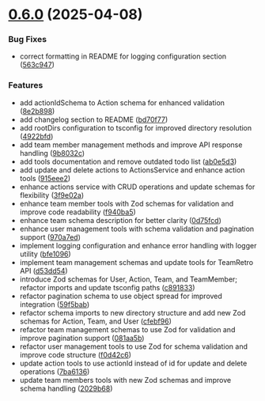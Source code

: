# [0.6.0](https://github.com/adepanges/teamretro-mcp-server/compare/v0.2.23...v0.6.0) (2025-04-08)


### Bug Fixes

* correct formatting in README for logging configuration section ([563c947](https://github.com/adepanges/teamretro-mcp-server/commit/563c9470e43b903c7709948d669a52b6bc557923))


### Features

* add actionIdSchema to Action schema for enhanced validation ([8e2b898](https://github.com/adepanges/teamretro-mcp-server/commit/8e2b898a30efe8e6c8ee0a55f6b06b92934e0e84))
* add changelog section to README ([bd70f77](https://github.com/adepanges/teamretro-mcp-server/commit/bd70f77c4d6761e1686f8af2cdf06afd79383588))
* add rootDirs configuration to tsconfig for improved directory resolution ([4922bfd](https://github.com/adepanges/teamretro-mcp-server/commit/4922bfde95ac5abb61f83d9cc1d73fa74fb025e9))
* add team member management methods and improve API response handling ([9b8032c](https://github.com/adepanges/teamretro-mcp-server/commit/9b8032c2da8f45c844184f84ef05fca4767dfde8))
* add tools documentation and remove outdated todo list ([ab0e5d3](https://github.com/adepanges/teamretro-mcp-server/commit/ab0e5d31e283521aea0e69f9b9b9074f8ef4b714))
* add update and delete actions to ActionsService and enhance action tools ([915eee2](https://github.com/adepanges/teamretro-mcp-server/commit/915eee2c040ed3342f7064b003e0b22295d431c8))
* enhance actions service with CRUD operations and update schemas for flexibility ([3f9e02a](https://github.com/adepanges/teamretro-mcp-server/commit/3f9e02ae15001865e656a2f30a69c5203c380e34))
* enhance team member tools with Zod schemas for validation and improve code readability ([f940ba5](https://github.com/adepanges/teamretro-mcp-server/commit/f940ba551470a283b8c37e2a9eb00b005d51d10a))
* enhance team schema description for better clarity ([0d75fcd](https://github.com/adepanges/teamretro-mcp-server/commit/0d75fcd50cdd65a5538e84bc3690d89c1a052f57))
* enhance user management tools with schema validation and pagination support ([970a7ed](https://github.com/adepanges/teamretro-mcp-server/commit/970a7edf06ae84d2d5c8267bebdf805716ffa204))
* implement logging configuration and enhance error handling with logger utility ([bfe1096](https://github.com/adepanges/teamretro-mcp-server/commit/bfe10962a0846490c4f8d820ea61bdcfcdbfac0d))
* implement team management schemas and update tools for TeamRetro API ([d53dd54](https://github.com/adepanges/teamretro-mcp-server/commit/d53dd5469985ab312bdfa694f3fc03feeb13e398))
* introduce Zod schemas for User, Action, Team, and TeamMember; refactor imports and update tsconfig paths ([c891833](https://github.com/adepanges/teamretro-mcp-server/commit/c891833c21cd49c090ccaf01416249baee817c0e))
* refactor pagination schema to use object spread for improved integration ([59f5bab](https://github.com/adepanges/teamretro-mcp-server/commit/59f5babaa1a21a1bd0e24639b4cbed155c071811))
* refactor schema imports to new directory structure and add new Zod schemas for Action, Team, and User ([cfebf96](https://github.com/adepanges/teamretro-mcp-server/commit/cfebf960df49340cd01257876041fcb52aea9ad5))
* refactor team management schemas to use Zod for validation and improve pagination support ([081aa5b](https://github.com/adepanges/teamretro-mcp-server/commit/081aa5b6d2e26e5b6f299c4dd0c0e5403af39b66))
* refactor user management tools to use Zod for schema validation and improve code structure ([f0d42c6](https://github.com/adepanges/teamretro-mcp-server/commit/f0d42c6f78374d461c115274c8e8aa773159a834))
* update action tools to use actionId instead of id for update and delete operations ([7ba6136](https://github.com/adepanges/teamretro-mcp-server/commit/7ba61363fe7c35a439e2756b0d44d23376e6987a))
* update team members tools with new Zod schemas and improve schema handling ([2029b68](https://github.com/adepanges/teamretro-mcp-server/commit/2029b687bc8f2249022cec6432a9e5e8eef87510))



